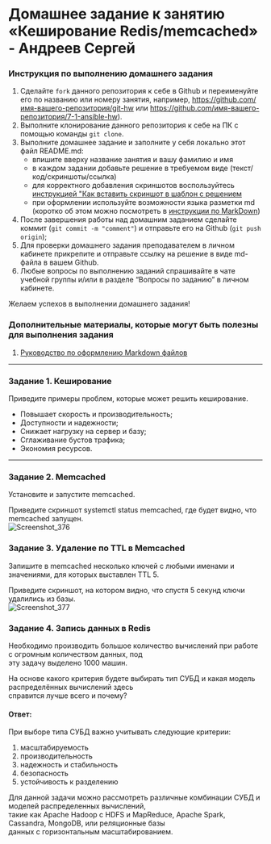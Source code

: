 # Домашнее задание к занятию «Кеширование Redis/memcached» - Андреев Сергей


### Инструкция по выполнению домашнего задания

   1. Сделайте `fork` данного репозитория к себе в Github и переименуйте его по названию или номеру занятия, например, https://github.com/имя-вашего-репозитория/git-hw или  https://github.com/имя-вашего-репозитория/7-1-ansible-hw).
   2. Выполните клонирование данного репозитория к себе на ПК с помощью команды `git clone`.
   3. Выполните домашнее задание и заполните у себя локально этот файл README.md:
      - впишите вверху название занятия и вашу фамилию и имя
      - в каждом задании добавьте решение в требуемом виде (текст/код/скриншоты/ссылка)
      - для корректного добавления скриншотов воспользуйтесь [инструкцией "Как вставить скриншот в шаблон с решением](https://github.com/netology-code/sys-pattern-homework/blob/main/screen-instruction.md)
      - при оформлении используйте возможности языка разметки md (коротко об этом можно посмотреть в [инструкции  по MarkDown](https://github.com/netology-code/sys-pattern-homework/blob/main/md-instruction.md))
   4. После завершения работы над домашним заданием сделайте коммит (`git commit -m "comment"`) и отправьте его на Github (`git push origin`);
   5. Для проверки домашнего задания преподавателем в личном кабинете прикрепите и отправьте ссылку на решение в виде md-файла в вашем Github.
   6. Любые вопросы по выполнению заданий спрашивайте в чате учебной группы и/или в разделе “Вопросы по заданию” в личном кабинете.
   
Желаем успехов в выполнении домашнего задания!
   
### Дополнительные материалы, которые могут быть полезны для выполнения задания

1. [Руководство по оформлению Markdown файлов](https://gist.github.com/Jekins/2bf2d0638163f1294637#Code)

---

### Задание 1. Кеширование
Приведите примеры проблем, которые может решить кеширование.  

* Повышает скорость и производительность;  
* Доступности и надежности;  
* Снижает нагрузку на сервер и базу;  
* Сглаживание бустов трафика;  
* Экономия ресурсов.  
---

### Задание 2. Memcached

Установите и запустите memcached.  

Приведите скриншот systemctl status memcached, где будет видно, что memcached запущен.  
![Screenshot_376](https://github.com/SergeiViktorovich/gitlab-hw/assets/143599204/14cbc65b-d1f2-4ec3-89d9-b4491e77ea54)  

### Задание 3. Удаление по TTL в Memcached

Запишите в memcached несколько ключей с любыми именами и значениями, для которых выставлен TTL 5.  

Приведите скриншот, на котором видно, что спустя 5 секунд ключи удалились из базы.  
![Screenshot_377](https://github.com/SergeiViktorovich/gitlab-hw/assets/143599204/3b3acf60-6e85-4644-94be-91d647cad33b)  

### Задание 4. Запись данных в Redis

Необходимо производить большое количество вычислений при работе с огромным количеством данных, под  
эту задачу выделено 1000 машин.  

На основе какого критерия будете выбирать тип СУБД и какая модель распределённых вычислений здесь  
справится лучше всего и почему?  

#### Ответ:
При выборе типа СУБД важно учитывать следующие критерии:  

1. масштабируемость
2. производительность
3. надежность и стабильность
4. безопасность
5. устойчивость к разделению

Для данной задачи можно рассмотреть различные комбинации СУБД и моделей распределенных вычислений,  
такие как Apache Hadoop с HDFS и MapReduce, Apache Spark, Cassandra, MongoDB, или реляционные базы  
данных с горизонтальным масштабированием.  
